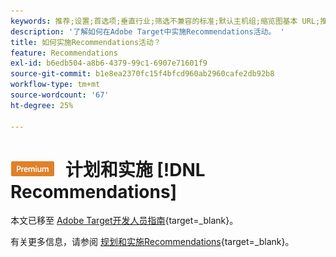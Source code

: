 ```yaml
---
keywords: 推荐;设置;首选项;垂直行业;筛选不兼容的标准;默认主机组;缩览图基本 URL;推荐 API 令牌
description: '了解如何在Adobe Target中实施Recommendations活动。 '
title: 如何实施Recommendations活动？
feature: Recommendations
exl-id: b6edb504-a8b6-4379-99c1-6907e71601f9
source-git-commit: b1e8ea2370fc15f4bfcd960ab2960cafe2db92b8
workflow-type: tm+mt
source-wordcount: '67'
ht-degree: 25%

---
```


# ![PREMIUM](/help/main/assets/premium.png) 计划和实施 [!DNL Recommendations]

本文已移至 [Adobe Target开发人员指南](https://developer-stage.adobe.com/target/){target=_blank}。

有关更多信息，请参阅 [规划和实施Recommendations](https://developer-stage.adobe.com/target/implement/recommendations/){target=_blank}。
